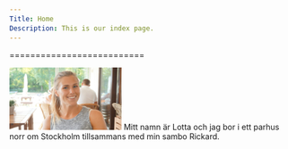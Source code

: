 ```yaml
---
Title: Home
Description: This is our index page.
---
```



==========================

<img src="assets/img/jag.jpg" width=200 alt="" />
Mitt namn är Lotta och jag bor i ett parhus norr om Stockholm tillsammans med min sambo Rickard. 
